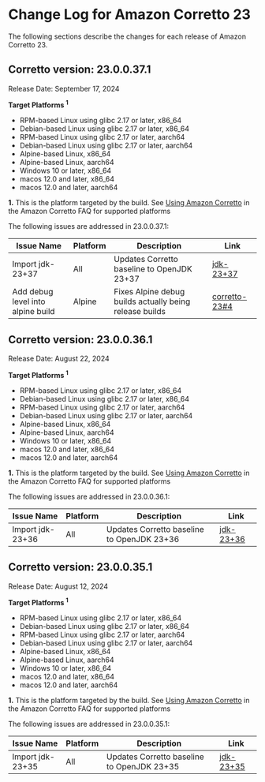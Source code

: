 # Change Log for Amazon Corretto 23

The following sections describe the changes for each release of Amazon Corretto 23.

## Corretto version: 23.0.0.37.1
Release Date: September 17, 2024

**Target Platforms <sup>1</sup>**

+ RPM-based Linux using glibc 2.17 or later, x86_64
+ Debian-based Linux using glibc 2.17 or later, x86_64
+ RPM-based Linux using glibc 2.17 or later, aarch64
+ Debian-based Linux using glibc 2.17 or later, aarch64
+ Alpine-based Linux, x86_64
+ Alpine-based Linux, aarch64
+ Windows 10 or later, x86_64
+ macos 12.0 and later, x86_64
+ macos 12.0 and later, aarch64


**1.** This is the platform targeted by the build. See [Using Amazon Corretto](https://aws.amazon.com/corretto/faqs/#Using_Amazon_Corretto)
in the Amazon Corretto FAQ for supported platforms

The following issues are addressed in 23.0.0.37.1:

| Issue Name                                                        | Platform | Description                                                                        | Link                                                                   |
|-------------------------------------------------------------------|----------|------------------------------------------------------------------------------------|------------------------------------------------------------------------|
| Import jdk-23+37                                                  | All      | Updates Corretto baseline to OpenJDK 23+37                                         | [jdk-23+37](https://github.com/openjdk/jdk/releases/tag/jdk-23+37)     |
| Add debug level into alpine build                                 | Alpine   | Fixes Alpine debug builds actually being release builds                            | [corretto-23#4](https://github.com/corretto/corretto-23/pull/4)        |

## Corretto version: 23.0.0.36.1
Release Date: August 22, 2024

**Target Platforms <sup>1</sup>**

+ RPM-based Linux using glibc 2.17 or later, x86_64
+ Debian-based Linux using glibc 2.17 or later, x86_64
+ RPM-based Linux using glibc 2.17 or later, aarch64
+ Debian-based Linux using glibc 2.17 or later, aarch64
+ Alpine-based Linux, x86_64
+ Alpine-based Linux, aarch64
+ Windows 10 or later, x86_64
+ macos 12.0 and later, x86_64
+ macos 12.0 and later, aarch64


**1.** This is the platform targeted by the build. See [Using Amazon Corretto](https://aws.amazon.com/corretto/faqs/#Using_Amazon_Corretto)
in the Amazon Corretto FAQ for supported platforms

The following issues are addressed in 23.0.0.36.1:

| Issue Name                                                        | Platform | Description                                                                        | Link                                                                   |
|-------------------------------------------------------------------|----------|------------------------------------------------------------------------------------|------------------------------------------------------------------------|
| Import jdk-23+36                                               | All      | Updates Corretto baseline to OpenJDK 23+36                                      | [jdk-23+36](https://github.com/openjdk/jdk/releases/tag/jdk-23+36) |

## Corretto version: 23.0.0.35.1
Release Date: August 12, 2024

**Target Platforms <sup>1</sup>**

+ RPM-based Linux using glibc 2.17 or later, x86_64
+ Debian-based Linux using glibc 2.17 or later, x86_64
+ RPM-based Linux using glibc 2.17 or later, aarch64
+ Debian-based Linux using glibc 2.17 or later, aarch64
+ Alpine-based Linux, x86_64
+ Alpine-based Linux, aarch64
+ Windows 10 or later, x86_64
+ macos 12.0 and later, x86_64
+ macos 12.0 and later, aarch64


**1.** This is the platform targeted by the build. See [Using Amazon Corretto](https://aws.amazon.com/corretto/faqs/#Using_Amazon_Corretto)
in the Amazon Corretto FAQ for supported platforms

The following issues are addressed in 23.0.0.35.1:

| Issue Name                                                        | Platform | Description                                                                        | Link                                                                   |
|-------------------------------------------------------------------|----------|------------------------------------------------------------------------------------|------------------------------------------------------------------------|
| Import jdk-23+35                                               | All      | Updates Corretto baseline to OpenJDK 23+35                                      | [jdk-23+35](https://github.com/openjdk/jdk/releases/tag/jdk-23+35) |
